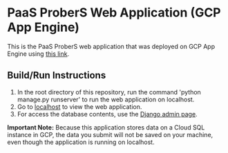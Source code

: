 # PaaS ProberS Web Application (GCP App Engine)
This is the PaaS ProberS web application that was deployed on GCP App Engine using [this link](https://djangg.appspot.com/).

## Build/Run Instructions
1. In the root directory of this repository, run the command 'python manage.py runserver' to run the web application on localhost.
2. Go to [localhost](http://127.0.0.1:8000/) to view the web application.
3. For access the database contents, use the [Django admin page](http://127.0.0.1:8000/admin/pages/).

**Important Note:** Because this application stores data on a Cloud SQL instance in GCP, the data you submit will not be saved on your machine, even though the application is running on localhost.
